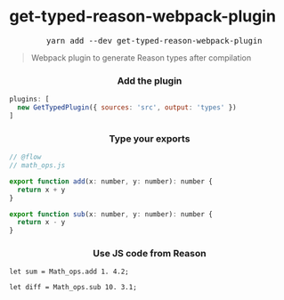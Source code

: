 # get-typed-reason-webpack-plugin

<pre align="center">
  yarn add --dev get-typed-reason-webpack-plugin
</pre>

> Webpack plugin to generate Reason types after compilation

<h3 align="center">
  Add the plugin
</h3>

```js
plugins: [
  new GetTypedPlugin({ sources: 'src', output: 'types' })
]
```

<h3 align="center">
  Type your exports
</h3>

```js
// @flow
// math_ops.js

export function add(x: number, y: number): number {
  return x + y
}

export function sub(x: number, y: number): number {
  return x - y
}
```

<h3 align="center">
  Use JS code from Reason
</h3>

```reason
let sum = Math_ops.add 1. 4.2;

let diff = Math_ops.sub 10. 3.1;
```
